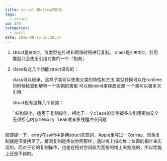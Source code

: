 ```yaml
---
title: struct 和class的区别
tags:
  - struct
id: 470
categories:
  - swift
date: 2016-08-15 15:58:34
---
```


1.  struct是`值类型`，值类型在传递和赋值时将进行复制。
class是`引用类型`，引用类型只会使用引用对象的一个『指向』</p>
2.  class有这几个功能struct没有的：

    class可以继承，这样子类可以使用父类的特性和方法
    类型转换可以在runtime的时候检查和解释一个实例的类型
    可以用deinit来释放资源
    一个类可以被多次引用
    `</pre>

    <p>struct也有这样几个优势：

    <pre>`结构较小，适用于复制操作，相比于一个class的实例被多次引用更加安全
    无须担心内存memory leak或者多线程冲突问题

顺便提一下，array在swift中是用struct实现的。Apple重写过一次array，然后复制就是深度拷贝了。猜测复制是类似参照那样，通过栈上指向堆上位置的指针来实现的。而对于它的复制操作，也是在相对空间较为宽裕的堆上来完成的，所以性能上还是不错的。
